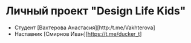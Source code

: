 # Личный проект "Design Life Kids"

* Студент [Вахтерова Анастасия][http:/t.me/Vakhterova]
* Наставник [Смирнов Иван][https://t.me/ducker_t]